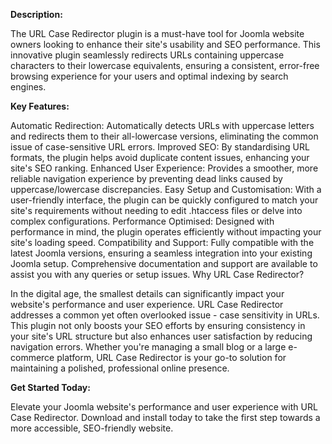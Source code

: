 **Description:**

The URL Case Redirector plugin is a must-have tool for Joomla website owners looking to enhance their site's usability and SEO performance. This innovative plugin seamlessly redirects URLs containing uppercase characters to their lowercase equivalents, ensuring a consistent, error-free browsing experience for your users and optimal indexing by search engines.

**Key Features:**

Automatic Redirection: Automatically detects URLs with uppercase letters and redirects them to their all-lowercase versions, eliminating the common issue of case-sensitive URL errors.
Improved SEO: By standardising URL formats, the plugin helps avoid duplicate content issues, enhancing your site's SEO ranking.
Enhanced User Experience: Provides a smoother, more reliable navigation experience by preventing dead links caused by uppercase/lowercase discrepancies.
Easy Setup and Customisation: With a user-friendly interface, the plugin can be quickly configured to match your site's requirements without needing to edit .htaccess files or delve into complex configurations.
Performance Optimised: Designed with performance in mind, the plugin operates efficiently without impacting your site's loading speed.
Compatibility and Support: Fully compatible with the latest Joomla versions, ensuring a seamless integration into your existing Joomla setup. Comprehensive documentation and support are available to assist you with any queries or setup issues.
Why URL Case Redirector?

In the digital age, the smallest details can significantly impact your website's performance and user experience. URL Case Redirector addresses a common yet often overlooked issue - case sensitivity in URLs. This plugin not only boosts your SEO efforts by ensuring consistency in your site's URL structure but also enhances user satisfaction by reducing navigation errors. Whether you're managing a small blog or a large e-commerce platform, URL Case Redirector is your go-to solution for maintaining a polished, professional online presence.

**Get Started Today:**

Elevate your Joomla website's performance and user experience with URL Case Redirector. Download and install today to take the first step towards a more accessible, SEO-friendly website.
